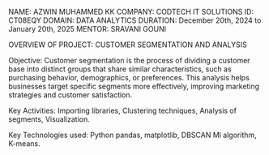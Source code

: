 NAME: AZWIN MUHAMMED KK
COMPANY: CODTECH IT SOLUTIONS
ID: CT08EQY
DOMAIN: DATA ANALYTICS
DURATION: December 20th, 2024 to January 20th, 2025
MENTOR: SRAVANI GOUNI

OVERVIEW OF PROJECT: CUSTOMER SEGMENTATION AND ANALYSIS

Objective: Customer segmentation is the process of dividing a customer base into distinct groups that share similar characteristics, such as purchasing behavior, demographics, or preferences.
This analysis helps businesses target specific segments more effectively, improving marketing strategies and customer satisfaction.


Key Activities: Importing libraries, Clustering techniques, Analysis of segments, Visualization.

Key Technologies used: Python pandas, matplotlib, DBSCAN Ml algorithm, K-means.
